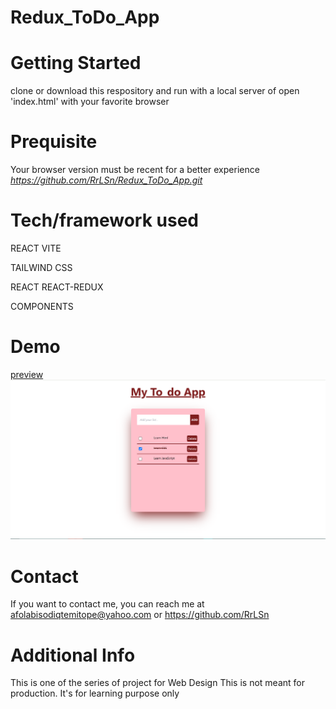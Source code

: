 # Redux_ToDo_App

# Getting Started
clone or download this respository and run with a local server of open 'index.html' with your favorite browser

# Prequisite
Your browser version must be recent for a better experience *https://github.com/RrLSn/Redux_ToDo_App.git*

# Tech/framework used
REACT VITE 

TAILWIND CSS

REACT REACT-REDUX

COMPONENTS

# Demo
[preview](https://polite-jalebi-c21795.netlify.app)
![screenshot](./public/Media/Screenshot%202023-03-28%20114255.png)

# Contact
If you want to contact me, you can reach me at
afolabisodiqtemitope@yahoo.com or
https://github.com/RrLSn

# Additional Info
This is one of the series of project for Web Design
This is not meant for production. It's for learning purpose only
